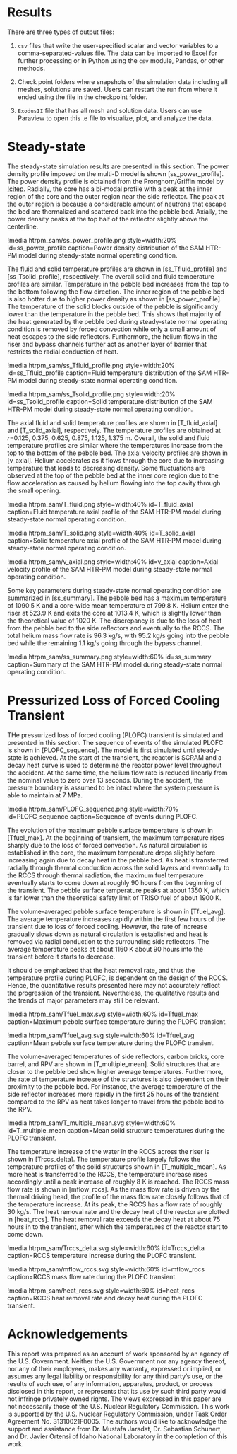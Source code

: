 # Results

There are three types of output files:

1. `csv` files that write the user-specified scalar and vector variables to a comma-separated-values file. The data can be imported to Excel for further processing or in Python using the `csv` module, Pandas, or other methods.

2. Check point folders where snapshots of the simulation data including all meshes, solutions are saved. Users can restart the run from where it ended using the file in the checkpoint folder.

3. `ExodusII` file that has all mesh and solution data. Users can use Paraview to open this .e file to visualize, plot, and analyze the data.

# Steady-state

The steady-state simulation results are presented in this section. The power density profile imposed on the multi-D model is shown [ss_power_profile]. The power density profile is obtained from the Pronghorn/Griffin model by [!citep](htrpm_jaradat2023). Radially, the core has a bi-modal profile with a peak at the inner region of the core and the outer region near the side reflector. The peak at the outer region is because a considerable amount of neutrons that escape the bed are thermalized and scattered back into the pebble bed. Axially, the power density peaks at the top half of the reflector slightly above the centerline.

!media htrpm_sam/ss_power_profile.png
        style=width:20%
        id=ss_power_profile
        caption=Power density distribution of the SAM HTR-PM model during steady-state normal operating condition.

The fluid and solid temperature profiles are shown in [ss_Tfluid_profile] and [ss_Tsolid_profile], respectively. The overall solid and fluid temperature profiles are similar. Temperature in the pebble bed increases from the top to the bottom following the flow direction. The inner region of the pebble bed is also hotter due to higher power density as shown in [ss_power_profile]. The temperature of the solid blocks outside of the pebble is significantly lower than the temperature in the pebble bed. This shows that majority of the heat generated by the pebble bed during steady-state normal operating condition is removed by forced convection while only a small amount of heat escapes to the side reflectors. Furthermore, the helium flows in the riser and bypass channels further act as another layer of barrier that restricts the radial conduction of heat.

!media htrpm_sam/ss_Tfluid_profile.png
        style=width:20%
        id=ss_Tfluid_profile
        caption=Fluid temperature distribution of the SAM HTR-PM model during steady-state normal operating condition.

!media htrpm_sam/ss_Tsolid_profile.png
        style=width:20%
        id=ss_Tsolid_profile
        caption=Solid temperature distribution of the SAM HTR-PM model during steady-state normal operating condition.

The axial fluid and solid temperature profiles are shown in [T_fluid_axial] and [T_solid_axial], respectively. The temperature profiles are obtained at $r$=0.125, 0.375, 0.625, 0.875, 1.125, 1.375 m. Overall, the solid and fluid temperature profiles are similar where the temperatures increase from the top to the bottom of the pebble bed. The axial velocity profiles are shown in [v_axial]. Helium accelerates as it flows through the core due to increasing temperature that leads to decreasing density. Some fluctuations are observed at the top of the pebble bed at the inner core region due to the flow acceleration as caused by helium flowing into the top cavity through the small opening.

!media htrpm_sam/T_fluid.png
        style=width:40%
        id=T_fluid_axial
        caption=Fluid temperature axial profile of the SAM HTR-PM model during steady-state normal operating condition.

!media htrpm_sam/T_solid.png
        style=width:40%
        id=T_solid_axial
        caption=Solid temperature axial profile of the SAM HTR-PM model during steady-state normal operating condition.

!media htrpm_sam/v_axial.png
        style=width:40%
        id=v_axial
        caption=Axial velocity profile of the SAM HTR-PM model during steady-state normal operating condition.

Some key parameters during steady-state normal operating condition are summarized in [ss_summary]. The pebble bed has a maximum temperature of 1090.5 K and a core-wide mean temperature of 799.8 K. Helium enter the riser at 523.9 K and exits the core at 1013.4 K, which is slightly lower than the theoretical value of 1020 K. The discrepancy is due to the loss of heat from the pebble bed to the side reflectors and eventually to the RCCS. The total helium mass flow rate is 96.3 kg/s, with 95.2 kg/s going into the pebble bed while the remaining 1.1 kg/s going through the bypass channel.

!media htrpm_sam/ss_summary.png
        style=width:60%
        id=ss_summary
        caption=Summary of the SAM HTR-PM model during steady-state normal operating condition.

# Pressurized Loss of Forced Cooling Transient

THe pressurized loss of forced cooling (PLOFC) transient is simulated and presented in this section. The sequence of events of the simulated PLOFC is shown in [PLOFC_sequence]. The model is first simulated until steady-state is achieved. At the start of the transient, the reactor is SCRAM and a decay heat curve is used to determine the reactor power level throughout the accident. At the same time, the helium flow rate is reduced linearly from the nominal value to zero over 13 seconds. During the accident, the pressure boundary is assumed to be intact where the system pressure is able to maintain at 7 MPa.

!media htrpm_sam/PLOFC_sequence.png
        style=width:70%
        id=PLOFC_sequence
        caption=Sequence of events during PLOFC.

The evolution of the maximum pebble surface temperature is shown in [Tfuel_max]. At the beginning of transient, the maximum temperature rises sharply due to the loss of forced convection. As natural circulation is established in the core, the maximum temperature drops slightly before increasing again due to decay heat in the pebble bed. As heat is transferred radially through thermal conduction across the solid layers and eventually to the RCCS through thermal radiation, the maximum fuel temperature eventually starts to come down at roughly 90 hours from the beginning of the transient. The pebble surface temperature peaks at about 1350 K, which is far lower than the theoretical safety limit of TRISO fuel of about 1900 K.

The volume-averaged pebble surface temperature is shown in [Tfuel_avg]. The average temperature increases rapidly within the first few hours of the transient due to loss of forced cooling. However, the rate of increase gradually slows down as natural circulation is established and heat is removed via radial conduction to the surrounding side reflectors. The average temperature peaks at about 1160 K about 90 hours into the transient before it starts to decrease.

It should be emphasized that the heat removal rate, and thus the temperature profile during PLOFC, is dependent on the design of the RCCS. Hence, the quantitative results presented here may not accurately reflect the progression of the transient. Nevertheless, the qualitative results and the trends of major parameters may still be relevant.

!media htrpm_sam/Tfuel_max.svg
        style=width:60%
        id=Tfuel_max
        caption=Maximum pebble surface temperature during the PLOFC transient.

!media htrpm_sam/Tfuel_avg.svg
        style=width:60%
        id=Tfuel_avg
        caption=Mean pebble surface temperature during the PLOFC transient.

The volume-averaged temperatures of side reflectors, carbon bricks, core barrel, and RPV are shown in [T_multiple_mean]. Solid structures that are closer to the pebble bed show higher average temperatures. Furthermore, the rate of temperature increase of the structures is also dependent on their proximity to the pebble bed. For instance, the average temperature of the side reflector increases more rapidly in the first 25 hours of the transient compared to the RPV as heat takes longer to travel from the pebble bed to the RPV.

!media htrpm_sam/T_multiple_mean.svg
        style=width:60%
        id=T_multiple_mean
        caption=Mean solid structure temperatures during the PLOFC transient.

The temperature increase of the water in the RCCS across the riser is shown in [Trccs_delta]. The temperature profile largely follows the temperature profiles of the solid structures shown in [T_multiple_mean]. As more heat is transferred to the RCCS, the temperature increase rises accordingly until a peak increase of roughly 8 K is reached. The RCCS mass flow rate is shown in [mflow_rccs]. As the mass flow rate is driven by the thermal driving head, the profile of the mass flow rate closely follows that of the temperature increase. At its peak, the RCCS has a flow rate of roughly 30 kg/s. The heat removal rate and the decay heat of the reactor are plotted in [heat_rccs]. The heat removal rate exceeds the decay heat at about 75 hours in to the transient, after which the temperatures of the reactor start to come down.

!media htrpm_sam/Trccs_delta.svg
        style=width:60%
        id=Trccs_delta
        caption=RCCS temperature increase during the PLOFC transient.

!media htrpm_sam/mflow_rccs.svg
        style=width:60%
        id=mflow_rccs
        caption=RCCS mass flow rate during the PLOFC transient.

!media htrpm_sam/heat_rccs.svg
        style=width:60%
        id=heat_rccs
        caption=RCCS heat removal rate and decay heat during the PLOFC transient.

# Acknowledgements

This report was prepared as an account of work sponsored by an agency of the U.S. Government. Neither the U.S. Government nor any agency thereof, nor any of their employees, makes any warranty, expressed or implied, or assumes any legal liability or responsibility for any third party’s use, or the results of such use, of any information, apparatus, product, or process disclosed in this report, or represents that its use by such third party would not infringe privately owned rights. The views expressed in this paper are not necessarily those of the U.S. Nuclear Regulatory Commission. This work is supported by the U.S. Nuclear Regulatory Commission, under Task Order Agreement No. 31310021F0005. The authors would like to acknowledge the support and assistance from Dr. Mustafa Jaradat, Dr. Sebastian Schunert, and Dr. Javier Ortensi of Idaho National Laboratory in the completion of this work.
